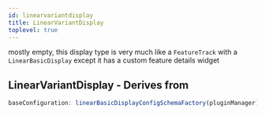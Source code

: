 ```yaml
---
id: linearvariantdisplay
title: LinearVariantDisplay
toplevel: true
---
```

mostly empty, this display type is very much
like a `FeatureTrack` with a `LinearBasicDisplay` except it has a custom
feature details widget








## LinearVariantDisplay - Derives from




```js
baseConfiguration: linearBasicDisplayConfigSchemaFactory(pluginManager)
```

 

